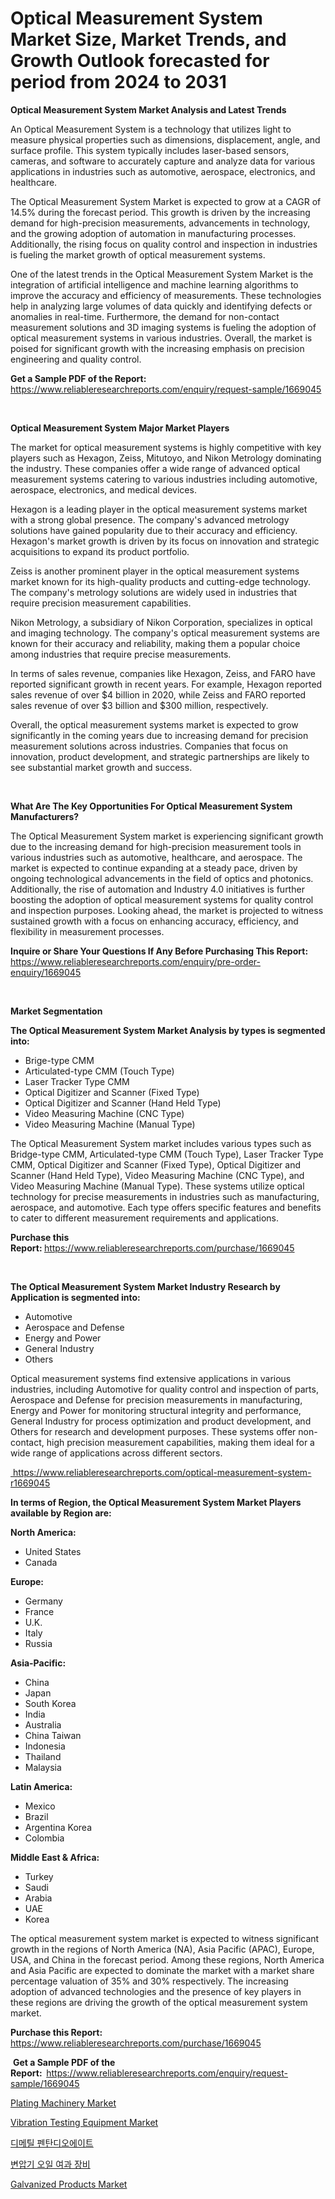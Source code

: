 <p><h1>Optical Measurement System Market Size, Market Trends, and Growth Outlook forecasted for period from 2024 to 2031</h1></p><p><strong>Optical Measurement System Market Analysis and Latest Trends</strong></p>
<p><p>An Optical Measurement System is a technology that utilizes light to measure physical properties such as dimensions, displacement, angle, and surface profile. This system typically includes laser-based sensors, cameras, and software to accurately capture and analyze data for various applications in industries such as automotive, aerospace, electronics, and healthcare. </p><p>The Optical Measurement System Market is expected to grow at a CAGR of 14.5% during the forecast period. This growth is driven by the increasing demand for high-precision measurements, advancements in technology, and the growing adoption of automation in manufacturing processes. Additionally, the rising focus on quality control and inspection in industries is fueling the market growth of optical measurement systems.</p><p>One of the latest trends in the Optical Measurement System Market is the integration of artificial intelligence and machine learning algorithms to improve the accuracy and efficiency of measurements. These technologies help in analyzing large volumes of data quickly and identifying defects or anomalies in real-time. Furthermore, the demand for non-contact measurement solutions and 3D imaging systems is fueling the adoption of optical measurement systems in various industries. Overall, the market is poised for significant growth with the increasing emphasis on precision engineering and quality control.</p></p>
<p><strong>Get a Sample PDF of the Report:&nbsp;</strong> <a href="https://www.reliableresearchreports.com/enquiry/request-sample/1669045">https://www.reliableresearchreports.com/enquiry/request-sample/1669045</a></p>
<p>&nbsp;</p>
<p><strong>Optical Measurement System Major Market Players</strong></p>
<p><p>The market for optical measurement systems is highly competitive with key players such as Hexagon, Zeiss, Mitutoyo, and Nikon Metrology dominating the industry. These companies offer a wide range of advanced optical measurement systems catering to various industries including automotive, aerospace, electronics, and medical devices.</p><p>Hexagon is a leading player in the optical measurement systems market with a strong global presence. The company's advanced metrology solutions have gained popularity due to their accuracy and efficiency. Hexagon's market growth is driven by its focus on innovation and strategic acquisitions to expand its product portfolio.</p><p>Zeiss is another prominent player in the optical measurement systems market known for its high-quality products and cutting-edge technology. The company's metrology solutions are widely used in industries that require precision measurement capabilities.</p><p>Nikon Metrology, a subsidiary of Nikon Corporation, specializes in optical and imaging technology. The company's optical measurement systems are known for their accuracy and reliability, making them a popular choice among industries that require precise measurements.</p><p>In terms of sales revenue, companies like Hexagon, Zeiss, and FARO have reported significant growth in recent years. For example, Hexagon reported sales revenue of over $4 billion in 2020, while Zeiss and FARO reported sales revenue of over $3 billion and $300 million, respectively.</p><p>Overall, the optical measurement systems market is expected to grow significantly in the coming years due to increasing demand for precision measurement solutions across industries. Companies that focus on innovation, product development, and strategic partnerships are likely to see substantial market growth and success.</p></p>
<p>&nbsp;</p>
<p><strong>What Are The Key Opportunities For Optical Measurement System Manufacturers?</strong></p>
<p><p>The Optical Measurement System market is experiencing significant growth due to the increasing demand for high-precision measurement tools in various industries such as automotive, healthcare, and aerospace. The market is expected to continue expanding at a steady pace, driven by ongoing technological advancements in the field of optics and photonics. Additionally, the rise of automation and Industry 4.0 initiatives is further boosting the adoption of optical measurement systems for quality control and inspection purposes. Looking ahead, the market is projected to witness sustained growth with a focus on enhancing accuracy, efficiency, and flexibility in measurement processes.</p></p>
<p><strong>Inquire or Share Your Questions If Any Before Purchasing This Report:</strong> <a href="https://www.reliableresearchreports.com/enquiry/pre-order-enquiry/1669045">https://www.reliableresearchreports.com/enquiry/pre-order-enquiry/1669045</a></p>
<p>&nbsp;</p>
<p><strong>Market Segmentation</strong></p>
<p><strong>The Optical Measurement System Market Analysis by types is segmented into:</strong></p>
<p><ul><li>Brige-type CMM</li><li>Articulated-type CMM (Touch Type)</li><li>Laser Tracker Type CMM</li><li>Optical Digitizer and Scanner (Fixed Type)</li><li>Optical Digitizer and Scanner (Hand Held Type)</li><li>Video Measuring Machine (CNC Type)</li><li>Video Measuring Machine (Manual Type)</li></ul></p>
<p><p>The Optical Measurement System market includes various types such as Bridge-type CMM, Articulated-type CMM (Touch Type), Laser Tracker Type CMM, Optical Digitizer and Scanner (Fixed Type), Optical Digitizer and Scanner (Hand Held Type), Video Measuring Machine (CNC Type), and Video Measuring Machine (Manual Type). These systems utilize optical technology for precise measurements in industries such as manufacturing, aerospace, and automotive. Each type offers specific features and benefits to cater to different measurement requirements and applications.</p></p>
<p><strong>Purchase this Report:&nbsp;</strong><a href="https://www.reliableresearchreports.com/purchase/1669045">https://www.reliableresearchreports.com/purchase/1669045</a></p>
<p>&nbsp;</p>
<p><strong>The Optical Measurement System Market Industry Research by Application is segmented into:</strong></p>
<p><ul><li>Automotive</li><li>Aerospace and Defense</li><li>Energy and Power</li><li>General Industry</li><li>Others</li></ul></p>
<p><p>Optical measurement systems find extensive applications in various industries, including Automotive for quality control and inspection of parts, Aerospace and Defense for precision measurements in manufacturing, Energy and Power for monitoring structural integrity and performance, General Industry for process optimization and product development, and Others for research and development purposes. These systems offer non-contact, high precision measurement capabilities, making them ideal for a wide range of applications across different sectors.</p></p>
<p><a href="https://www.reliableresearchreports.com/optical-measurement-system-r1669045">&nbsp;https://www.reliableresearchreports.com/optical-measurement-system-r1669045</a></p>
<p><strong>In terms of Region, the Optical Measurement System Market Players available by Region are:</strong></p>
<p>
    <p> <strong> North America: </strong>
        <ul>
            <li>United States</li>
            <li>Canada</li>
        </ul>
        </p> 
    <p> <strong> Europe: </strong>
        <ul>
            <li>Germany</li>
            <li>France</li>
            <li>U.K.</li>
            <li>Italy</li>
            <li>Russia</li>
        </ul>
        </p> 
    <p> <strong> Asia-Pacific: </strong>
        <ul>
            <li>China</li>
            <li>Japan</li>
            <li>South Korea</li>
            <li>India</li>
            <li>Australia</li>
            <li>China Taiwan</li>
            <li>Indonesia</li>
            <li>Thailand</li>
            <li>Malaysia</li>
        </ul>
        </p> 
    <p> <strong> Latin America: </strong>
        <ul>
            <li>Mexico</li>
            <li>Brazil</li>
            <li>Argentina Korea</li>
            <li>Colombia</li>
        </ul>
        </p> 
    <p> <strong> Middle East & Africa: </strong>
        <ul>
            <li>Turkey</li>
            <li>Saudi</li>
            <li>Arabia</li>
            <li>UAE</li>
            <li>Korea</li>
        </ul>
    </p>
    </p>
<p><p>The optical measurement system market is expected to witness significant growth in the regions of North America (NA), Asia Pacific (APAC), Europe, USA, and China in the forecast period. Among these regions, North America and Asia Pacific are expected to dominate the market with a market share percentage valuation of 35% and 30% respectively. The increasing adoption of advanced technologies and the presence of key players in these regions are driving the growth of the optical measurement system market.</p></p>
<p><strong>Purchase this Report: </strong><a href="https://www.reliableresearchreports.com/purchase/1669045">https://www.reliableresearchreports.com/purchase/1669045</a></p>
<p>&nbsp;<strong>Get a Sample PDF of the Report:&nbsp;&nbsp;</strong><a href="https://www.reliableresearchreports.com/enquiry/request-sample/1669045">https://www.reliableresearchreports.com/enquiry/request-sample/1669045</a></p>
<p><strong></strong></p>
<p><p><a href="https://github.com/wusalecollins540tpqoz/Market-Research-Report-List-2/blob/main/plating-machinery-market.md">Plating Machinery Market</a></p><p><a href="https://github.com/pjcfca/Market-Research-Report-List-2/blob/main/vibration-testing-equipment-market.md">Vibration Testing Equipment Market</a></p><p><a href="https://github.com/royErdmtyan906778/Market-Research-Report-List-1/blob/main/250903226041.md">디메틸 펜탄디오에이트</a></p><p><a href="https://github.com/Maeennan456456/Market-Research-Report-List-1/blob/main/108006626040.md">변압기 오일 여과 장비</a></p><p><a href="https://issuu.com/reportprime-2/docs/galvanized-products-market-size-2030.pptx">Galvanized Products Market</a></p></p>
